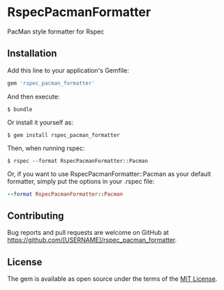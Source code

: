 # RspecPacmanFormatter

PacMan style formatter for Rspec

## Installation

Add this line to your application's Gemfile:

```ruby
gem 'rspec_pacman_formatter'
```

And then execute:

    $ bundle

Or install it yourself as:

    $ gem install rspec_pacman_formatter

Then, when running rspec:

    $ rspec --format RspecPacmanFormatter::Pacman

Or, if you want to use RspecPacmanFormatter::Pacman as your default formatter, simply put the options in your .rspec file:

```ruby
--format RspecPacmanFormatter::Pacman
```

## Contributing

Bug reports and pull requests are welcome on GitHub at https://github.com/[USERNAME]/rspec_pacman_formatter.


## License

The gem is available as open source under the terms of the [MIT License](http://opensource.org/licenses/MIT).

